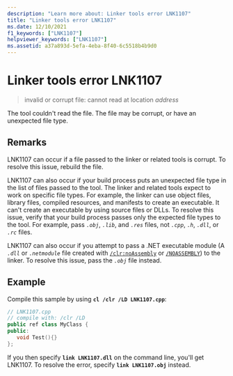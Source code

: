 ```yaml
---
description: "Learn more about: Linker tools error LNK1107"
title: "Linker tools error LNK1107"
ms.date: 12/10/2021
f1_keywords: ["LNK1107"]
helpviewer_keywords: ["LNK1107"]
ms.assetid: a37a893d-5efa-4eba-8f40-6c5518b4b9d0
---
```

# Linker tools error LNK1107

> invalid or corrupt file: cannot read at location *address*

The tool couldn't read the file. The file may be corrupt, or have an unexpected file type.

## Remarks

LNK1107 can occur if a file passed to the linker or related tools is corrupt. To resolve this issue, rebuild the file.

LNK1107 can also occur if your build process puts an unexpected file type in the list of files passed to the tool. The linker and related tools expect to work on specific file types. For example, the linker can use object files, library files, compiled resources, and manifests to create an executable. It can't create an executable by using source files or DLLs. To resolve this issue, verify that your build process passes only the expected file types to the tool. For example, pass *`.obj`*, *`.lib`*, and *`.res`* files, not *`.cpp`*, *`.h`*, *`.dll`*, or *`.rc`* files.

LNK1107 can also occur if you attempt to pass a .NET executable module (A *`.dll`* or *`.netmodule`* file created with [`/clr:noAssembly`](../../build/reference/clr-common-language-runtime-compilation.md) or  [`/NOASSEMBLY`](../../build/reference/noassembly-create-a-msil-module.md)) to the linker. To resolve this issue, pass the *`.obj`* file instead.

## Example

Compile this sample by using **`cl /clr /LD LNK1107.cpp`**:

```cpp
// LNK1107.cpp
// compile with: /clr /LD
public ref class MyClass {
public:
   void Test(){}
};
```

If you then specify **`link LNK1107.dll`** on the command line, you'll get LNK1107.  To resolve the error, specify **`link LNK1107.obj`** instead.
